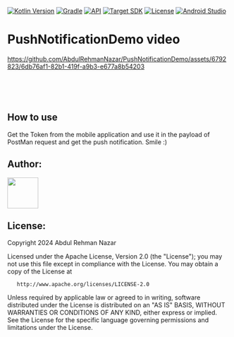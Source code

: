 [![Kotlin Version](https://img.shields.io/badge/Kotlin-1.9.23-blue.svg?style=flat-square)](http://kotlinlang.org/)
[![Gradle](https://img.shields.io/badge/Gradle-8.2.0-blue.svg?style=flat-square)](https://developer.android.com/build/releases/gradle-plugin)
[![API](https://img.shields.io/badge/Min%20SDK-24%20[Android%207.0]-blue.svg?style=flat-square)](https://github.com/AndroidSDKSources/android-sdk-sources-list)
[![Target SDK](https://img.shields.io/badge/Target%20SDK-34%20[Android%2014]-blue.svg?style=flat-square)](https://developer.android.com/about/versions/13)
[![License](https://img.shields.io/badge/License-Apache%202.0-blue.svg?style=flat-square)](http://www.apache.org/licenses/LICENSE-2.0)
[![Android Studio](https://img.shields.io/badge/Android-Studio-Jellyfish)](https://developer.android.com/studio/preview)

# PushNotificationDemo video
https://github.com/AbdulRehmanNazar/PushNotificationDemo/assets/6792823/6db76af1-82b1-419f-a9b3-e677a8b54203

<br />
<br />
<br />

## How to use
Get the Token from the mobile application and use it in the payload of PostMan request and get the push notification. Smile :)


## Author:


<a href="https://github.com/AbdulRehmanNazar" target="_blank">
  <img src="https://avatars.githubusercontent.com/u/6792823?v=4" width="70" align="left">
</a>
<br />
<br />
<br />
<br />

## License:


Copyright 2024 Abdul Rehman Nazar
<br />

Licensed under the Apache License, Version 2.0 (the "License");
you may not use this file except in compliance with the License.
You may obtain a copy of the License at

       http://www.apache.org/licenses/LICENSE-2.0

Unless required by applicable law or agreed to in writing, software
distributed under the License is distributed on an "AS IS" BASIS,
WITHOUT WARRANTIES OR CONDITIONS OF ANY KIND, either express or implied.
See the License for the specific language governing permissions and
limitations under the License.

